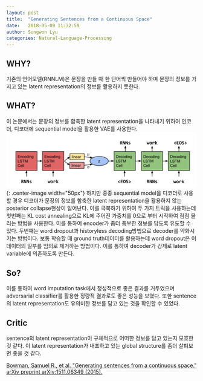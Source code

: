 ```yaml
---
layout: post
title:  "Generating Sentences from a Continuous Space"
date:   2018-05-09 11:32:59
author: Sungwon Lyu
categories: Natural-Language-Processing
---
```


## WHY? 
기존의 언어모델(RNNLM)은 문장을 만들 때 한 단어씩 만들어야 하며 문장의 정보를 가지고 있는 latent representation의 정보를 활용하지 못한다. 

## WHAT?
이 논문에서는 문장의 정보를 함축한 latent representation을 나타내기 위하여 인코더, 디코더에 sequential model을 활용한 VAE를 사용한다.
![image](/assets/images/svae.png){: .center-image width="50px"}
하지만 종종 sequential model을 디코더로 사용할 경우 디코더가 문장의 정보를 함축한 latent representation을 활용하지 않는 posterior collapse현상이 일어난다. 이를 극복하기 위하여 두 가지 트릭을 사용하는데 첫번째는 KL cost annealing으로 KL에 주어진 가중치를 0으로 부터 시작하여 점점 올리는 방법을 사용한다. 이를 통하여 encoder가 좀더 풍부한 정보를 담도록 유도할 수 있다. 두번째는 word dropout과 historyless decoding방법으로 decoder를 약화시키는 방법이다. 보통 학습할 때 ground truth데이터를 활용하는데 word dropout은 이 데이터의 일부를 임의로 제거하는 방법이다. 이를 통하여 decoder가 강제로 latent variable에 의존하도록 만든다. 

## So?
이를 통하여 word imputation task에서 정성적으로 좋은 결과를 거두었으며 adversarial classifier를 활용한 정량적 결과로도 좋은 성능을 보였다. 또한 sentence의 latent representation도 유의미한 정보를 담고 있는 것을 확인할 수 있었다.

## Critic
sentence의 latent representation이 구체적으로 어떠한 정보를 담고 있는지 모호한 것 같다. 이 latent representation가 내포하고 있는 global structure를 좀더 살펴보면 좋을 것 같다. 

[Bowman, Samuel R., et al. "Generating sentences from a continuous space." arXiv preprint arXiv:1511.06349 (2015).](https://arxiv.org/abs/1511.06349)
